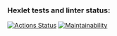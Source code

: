 ### Hexlet tests and linter status:
[![Actions Status](https://github.com/akivonen/frontend-project-46/actions/workflows/hexlet-check.yml/badge.svg)](https://github.com/akivonen/frontend-project-46/actions)
[![Maintainability](https://api.codeclimate.com/v1/badges/5074c110b97976b17441/maintainability)](https://codeclimate.com/github/akivonen/frontend-project-46/maintainability)